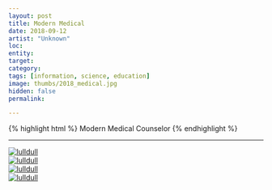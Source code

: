 ```yaml
---
layout: post
title: Modern Medical
date: 2018-09-12
artist: "Unknown"
loc: 
entity: 
target: 
category: 
tags: [information, science, education]
image: thumbs/2018_medical.jpg
hidden: false
permalink:

---
```




{% highlight html %}
Modern Medical Counselor
{% endhighlight %}

---


<div class="post_image">
	<a href="{{ site.baseurl }}/images/posts/2018_medical/001.jpg" target="_blank">
	<img src="{{ site.baseurl }}/images/posts/2018_medical/001.jpg" alt="lulldull"></a>
</div>

<div class="post_image">
	<a href="{{ site.baseurl }}/images/posts/2018_medical/002.jpg" target="_blank">
	<img src="{{ site.baseurl }}/images/posts/2018_medical/002.jpg" alt="lulldull"></a>
</div>

<div class="post_image">
	<a href="{{ site.baseurl }}/images/posts/2018_medical/003.jpg" target="_blank">
	<img src="{{ site.baseurl }}/images/posts/2018_medical/003.jpg" alt="lulldull"></a>
</div>

<div class="post_image">
	<a href="{{ site.baseurl }}/images/posts/2018_medical/004.jpg" target="_blank">
	<img src="{{ site.baseurl }}/images/posts/2018_medical/004.jpg" alt="lulldull"></a>
</div>
